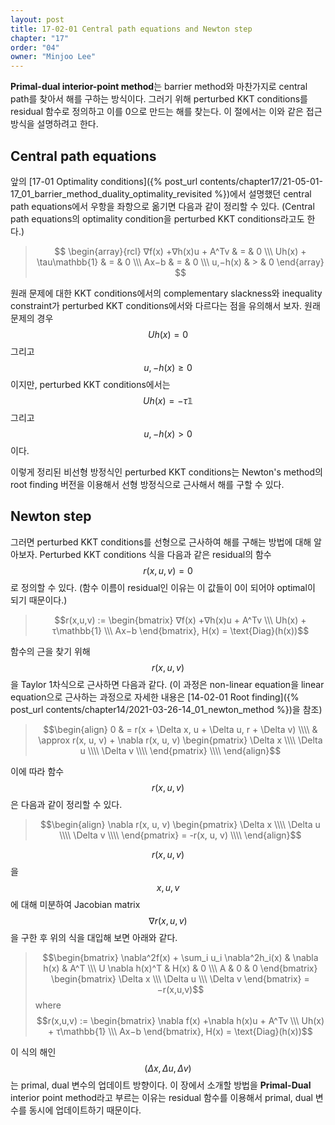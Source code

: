 ```yaml
---
layout: post
title: 17-02-01 Central path equations and Newton step
chapter: "17"
order: "04"
owner: "Minjoo Lee"
---
```

**Primal-dual interior-point method**는 barrier method와 마찬가지로 central path를 찾아서 해를 구하는 방식이다. 그러기 위해 perturbed KKT conditions를 residual 함수로 정의하고 이를 0으로 만드는 해를 찾는다. 이 절에서는 이와 같은 접근 방식을 설명하려고 한다.

## Central path equations
앞의 [17-01 Optimality conditions]({% post_url contents/chapter17/21-05-01-17_01_barrier_method_duality_optimality_revisited %})에서 설명했던 central path equations에서 우항을 좌항으로 옮기면 다음과 같이 정리할 수 있다. (Central path equations의 optimality condition을 perturbed KKT conditions라고도 한다.)
> $$
> \begin{array}{rcl}
> ∇f(x) +∇h(x)u + A^Tv & = & 0 \\\
>  Uh(x) + \tau\mathbb{1}  & = & 0 \\\
> Ax−b & = & 0 \\\
> u,−h(x)  & > & 0
> \end{array}
> $$

원래 문제에 대한 KKT conditions에서의 complementary slackness와 inequality constraint가 perturbed KKT conditions에서와 다르다는 점을 유의해서 보자. 원래 문제의 경우 $$Uh(x) = 0$$ 그리고 $$u,−h(x)  \ge 0$$이지만, perturbed KKT conditions에서는 $$Uh(x) = - \tau\mathbb{1}$$ 그리고 $$u,−h(x)  \gt 0$$이다.

이렇게 정리된 비선형 방정식인 perturbed KKT conditions는 Newton's method의 root finding 버전을 이용해서 선형 방정식으로 근사해서 해를 구할 수 있다.

## Newton step
그러면 perturbed KKT conditions를 선형으로 근사하여 해를 구해는 방법에 대해 알아보자. Perturbed KKT conditions 식을 다음과 같은 residual의 함수 $$r(x, u, v) = 0$$로 정의할 수 있다. (함수 이름이 residual인 이유는 이 값들이 0이 되어야 optimal이 되기 때문이다.)

> $$r(x,u,v) :=
> \begin{bmatrix}
> ∇f(x) +∇h(x)u + A^Tv \\\
> Uh(x) + τ\mathbb{1} \\\
> Ax−b
> \end{bmatrix}, H(x) = \text{Diag}(h(x))$$

함수의 근을 찾기 위해 $$r(x, u, v)$$을 Taylor 1차식으로 근사하면 다음과 같다. (이 과정은 non-linear equation을 linear equation으로 근사하는 과정으로 자세한 내용은 [14-02-01 Root finding]({% post_url contents/chapter14/2021-03-26-14_01_newton_method %})을 참조)
>$$\begin{align}
0 & = r(x + \Delta x, u + \Delta u, r + \Delta v)  \\\\
  & \approx r(x, u, v) + \nabla r(x, u, v) 
\begin{pmatrix}
\Delta x \\\\
\Delta u \\\\
\Delta v \\\\
\end{pmatrix} \\\\
\end{align}$$

이에 따라 함수 $$r(x, u, v)$$은 다음과 같이 정리할 수 있다.

>$$\begin{align}
\nabla r(x, u, v) 
\begin{pmatrix}
\Delta x \\\\
\Delta u \\\\
\Delta v \\\\
\end{pmatrix} = -r(x, u, v) \\\\
\end{align}$$

$$r(x, u, v)$$을 $$x, u, v$$에 대해 미분하여 Jacobian matrix $$\nabla r(x, u, v)$$을 구한 후 위의 식을 대입해 보면 아래와 같다.
> $$\begin{bmatrix}
> \nabla^2f(x) + \sum_i u_i \nabla^2h_i(x) & \nabla h(x) & A^T \\\
>  U \nabla  h(x)^T & H(x) & 0 \\\
> A & 0 & 0
> \end{bmatrix}
> \begin{bmatrix}
> \Delta x \\\
> \Delta u \\\
> \Delta v
> \end{bmatrix} = −r(x,u,v)$$
> where
> $$r(x,u,v) :=
> \begin{bmatrix}
> \nabla f(x) +\nabla h(x)u + A^Tv \\\
> Uh(x) + τ\mathbb{1} \\\
> Ax−b
> \end{bmatrix}, H(x) = \text{Diag}(h(x))$$

이 식의 해인 $$(\Delta x, \Delta u, \Delta v)$$는 primal, dual 변수의 업데이트 방향이다. 이 장에서 소개할 방법을 **Primal-Dual** interior point method라고 부르는 이유는 residual 함수를 이용해서 primal, dual 변수를 동시에 업데이트하기 때문이다.
